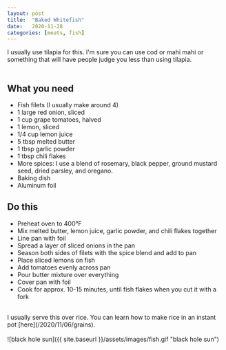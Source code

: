 ```yaml
---
layout: post
title:  "Baked Whitefish"
date:   2020-11-28
categories: [meats, fish]
---
```

I usually use tilapia for this. I'm sure you can use cod or mahi mahi or something that will have people judge you less than using tilapia. <br/>
<br/>
## What you need
* Fish filets (I usually make around 4)
* 1 large red onion, sliced
* 1 cup grape tomatoes, halved
* 1 lemon, sliced
* 1/4 cup lemon juice
* 5 tbsp melted butter
* 1 tbsp garlic powder
* 1 tbsp chili flakes
* More spices: I use a blend of rosemary, black pepper, ground mustard seed, dried parsley, and oregano.
* Baking dish
* Aluminum foil

## Do this
* Preheat oven to 400°F
* Mix melted butter, lemon juice, garlic powder, and chili flakes together
* Line pan with foil 
* Spread a layer of sliced onions in the pan
* Season both sides of filets with the spice blend and add to pan
* Place sliced lemons on fish
* Add tomatoes evenly across pan
* Pour butter mixture over everything 
* Cover pan with foil
* Cook for approx. 10-15 minutes, until fish flakes when you cut it with a fork<br/>
<br/>
I usually serve this over rice. You can learn how to make rice in an instant pot [here](/2020/11/06/grains).
<br/>
<br/>
![black hole sun]({{ site.baseurl }}/assets/images/fish.gif "black hole sun")